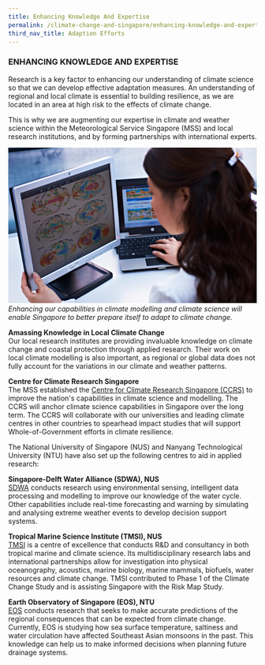 ```yaml
---
title: Enhancing Knowledge And Expertise
permalink: /climate-change-and-singapore/enhancing-knowledge-and-expertise/
third_nav_title: Adaption Efforts
---
```


### ENHANCING KNOWLEDGE AND EXPERTISE

Research is a key factor to enhancing our understanding of climate science so that we can develop effective adaptation measures. An understanding of regional and local climate is essential to building resilience, as we are located in an area at high risk to the effects of climate change.

This is why we are augmenting our expertise in climate and weather science within the Meteorological Service Singapore (MSS) and local research institutions, and by forming partnerships with international experts.

![Enhancing Knowledge and Expertise](/images/enhancing-knowledge-and-expertise.jpg "Enhancing Knowledge and Expertise")  
*Enhancing our capabilities in climate modelling and climate science will enable Singapore to better prepare itself to adapt to climate change.*

**Amassing Knowledge in Local Climate Change**  
Our local research institutes are providing invaluable knowledge on climate change and coastal protection through applied research. Their work on local climate modelling is also important, as regional or global data does not fully account for the variations in our climate and weather patterns.

**Centre for Climate Research Singapore**  
The MSS established the [<a href="https://ccrs.weather.gov.sg/" target="_blank">Centre for Climate Research Singapore (CCRS)</a>](https://ccrs.weather.gov.sg/) to improve the nation's capabilities in climate science and modelling. The CCRS will anchor climate science capabilities in Singapore over the long term. The CCRS will collaborate with our universities and leading climate centres in other countries to spearhead impact studies that will support Whole-of-Government efforts in climate resilience.

The National University of Singapore (NUS) and Nanyang Technological University (NTU) have also set up the following centres to aid in applied research:

**Singapore-Delft Water Alliance (SDWA), NUS**  
[<a href="http://blog.nus.edu.sg/sdwa/" target="_blank">SDWA</a>](http://blog.nus.edu.sg/sdwa/) conducts research using environmental sensing, intelligent data processing and modelling to improve our knowledge of the water cycle. Other capabilities include real-time forecasting and warning by simulating and analysing extreme weather events to develop decision support systems.

**Tropical Marine Science Institute (TMSI), NUS**  
[<a href="http://www.tmsi.nus.edu.sg/" target="_blank">TMSI</a>](http://www.tmsi.nus.edu.sg/) is a centre of excellence that conducts R&D and consultancy in both tropical marine and climate science. Its multidisciplinary research labs and international partnerships allow for investigation into physical oceanography, acoustics, marine biology, marine mammals, biofuels, water resources and climate change. TMSI contributed to Phase 1 of the Climate Change Study and is assisting Singapore with the Risk Map Study.

**Earth Observatory of Singapore (EOS), NTU**  
[<a href="https://earthobservatory.sg/" target="_blank">EOS</a>](https://earthobservatory.sg/) conducts research that seeks to make accurate predictions of the regional consequences that can be expected from climate change. Currently, EOS is studying how sea surface temperature, saltiness and water circulation have affected Southeast Asian monsoons in the past. This knowledge can help us to make informed decisions when planning future drainage systems.